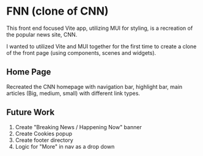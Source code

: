 # FNN (clone of CNN)

This front end focused Vite app, utilizing MUI for styling, is a recreation of the popular news site, CNN.

I wanted to utilized Vite and MUI together for the first time to create a clone of the front page (using components, scenes and widgets).

## Home Page

Recreated the CNN homepage with navigation bar, highlight bar, main articles (Big, medium, small) with different link types.

## Future Work

1. Create "Breaking News / Happening Now" banner
2. Create Cookies popup
3. Create footer directory
4. Logic for "More" in nav as a drop down
